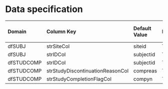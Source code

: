 # Data specification

|**Domain** |**Column Key**                   |**Default Value** |**Required?** |**Accept NA/Empty Values?** |**Require Unique Values?** |
|:----------|:--------------------------------|:-----------------|:-------------|:---------------------------|:--------------------------|
|dfSUBJ     |strSiteCol                       |siteid            |TRUE          |FALSE                       |FALSE                      |
|dfSUBJ     |strIDCol                         |subjectid         |TRUE          |FALSE                       |TRUE                       |
|dfSTUDCOMP |strIDCol                         |subjectid         |TRUE          |FALSE                       |FALSE                      |
|dfSTUDCOMP |strStudyDiscontinuationReasonCol |compreas          |TRUE          |TRUE                        |FALSE                      |
|dfSTUDCOMP |strStudyCompletionFlagCol        |compyn            |TRUE          |TRUE                        |FALSE                      |
